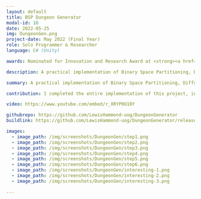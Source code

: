 ```yaml
---
layout: default
title: BSP Dungeon Generator
modal-id: 16
date: 2022-05-25
img: DungeonGen.png
project-date: May 2022 (Final Year)
role: Solo Programmer & Researcher 
language: C# (Unity)

awards: Nominated for Innovation and Research Award at <strong><a href="https://comx.uogs.co.uk/22/awards/">COMX</a></strong> end of year show

description: A practical implementation of Binary Space Partitioning, Diffusion Limited Aggregation and Dykstra Maps to create a procedurally generated dungeon. The application allows the tweaking of the dungeon bounds, cell size, corridors, number of iterations and DLA particle count. This was created as part of my Universtiy Independent Research Project, the report that preceded the creation of this implementation can be read at <a target="_blank" href="docs/DungeonGen/IRP.pdf">An Investigation into Methods for Procedural Dungeon Generation for Roguelike Game</a>

summary: A practical implementation of Binary Space Partitioning, Diffusion Limited Aggregation and Dykstra Maps to create a procedurally generated dungeon.

contribution: I completed the entire implementation of this project, including the preceding report that informed my design desisions<br>Features Implemented:<ul><li>Implementation of Binary Space Partitoning to </li></ul>

video: https://www.youtube.com/embed/r_XRYP0U10Y

githubrepo: https://github.com/LewisHammond-uog/DungeonGenerator
buildlink: https://github.com/LewisHammond-uog/DungeonGenerator/releases/tag/Sumbission

images:
  - image_path: /img/screenshots/DungeonGen/step1.png
  - image_path: /img/screenshots/DungeonGen/step2.png
  - image_path: /img/screenshots/DungeonGen/step3.png
  - image_path: /img/screenshots/DungeonGen/step4.png
  - image_path: /img/screenshots/DungeonGen/step5.png
  - image_path: /img/screenshots/DungeonGen/step6.png
  - image_path: /img/screenshots/DungeonGen/interesting-1.png
  - image_path: /img/screenshots/DungeonGen/interesting-2.png
  - image_path: /img/screenshots/DungeonGen/interesting-3.png
  
---
```

